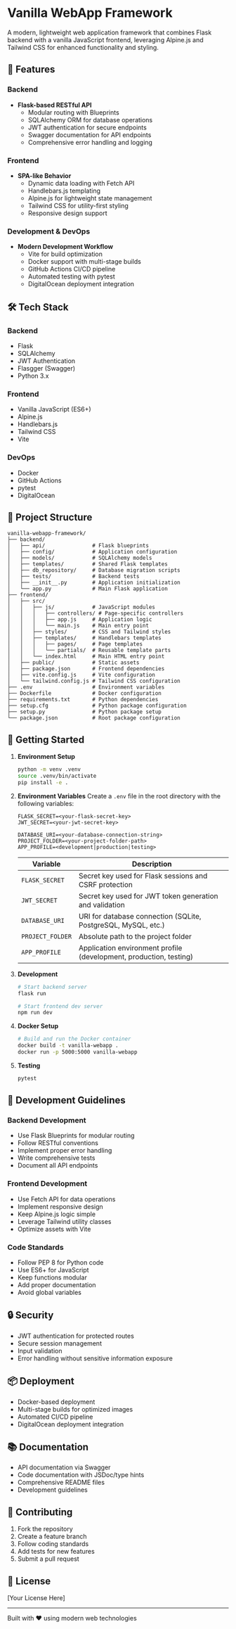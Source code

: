 # Vanilla WebApp Framework

A modern, lightweight web application framework that combines Flask backend with a vanilla JavaScript frontend, leveraging Alpine.js and Tailwind CSS for enhanced functionality and styling.

## 🚀 Features

### Backend
- **Flask-based RESTful API**
  - Modular routing with Blueprints
  - SQLAlchemy ORM for database operations
  - JWT authentication for secure endpoints
  - Swagger documentation for API endpoints
  - Comprehensive error handling and logging

### Frontend
- **SPA-like Behavior**
  - Dynamic data loading with Fetch API
  - Handlebars.js templating
  - Alpine.js for lightweight state management
  - Tailwind CSS for utility-first styling
  - Responsive design support

### Development & DevOps
- **Modern Development Workflow**
  - Vite for build optimization
  - Docker support with multi-stage builds
  - GitHub Actions CI/CD pipeline
  - Automated testing with pytest
  - DigitalOcean deployment integration

## 🛠️ Tech Stack

### Backend
- Flask
- SQLAlchemy
- JWT Authentication
- Flasgger (Swagger)
- Python 3.x

### Frontend
- Vanilla JavaScript (ES6+)
- Alpine.js
- Handlebars.js
- Tailwind CSS
- Vite

### DevOps
- Docker
- GitHub Actions
- pytest
- DigitalOcean

## 📁 Project Structure

```
vanilla-webapp-framework/
├── backend/
│   ├── api/               # Flask blueprints
│   ├── config/            # Application configuration
│   ├── models/            # SQLAlchemy models
│   ├── templates/         # Shared Flask templates
│   ├── db_repository/     # Database migration scripts
│   ├── tests/             # Backend tests
│   ├── __init__.py        # Application initialization
│   └── app.py             # Main Flask application
├── frontend/
│   ├── src/
│   │   ├── js/            # JavaScript modules
│   │   │   ├── controllers/ # Page-specific controllers
│   │   │   ├── app.js     # Application logic
│   │   │   └── main.js    # Main entry point
│   │   ├── styles/        # CSS and Tailwind styles
│   │   ├── templates/     # Handlebars templates
│   │   │   ├── pages/     # Page templates
│   │   │   └── partials/  # Reusable template parts
│   │   └── index.html     # Main HTML entry point
│   ├── public/            # Static assets
│   ├── package.json       # Frontend dependencies
│   ├── vite.config.js     # Vite configuration
│   └── tailwind.config.js # Tailwind CSS configuration
├── .env                   # Environment variables
├── Dockerfile             # Docker configuration
├── requirements.txt       # Python dependencies
├── setup.cfg              # Python package configuration
├── setup.py               # Python package setup
└── package.json           # Root package configuration
```

## 🚀 Getting Started

1. **Environment Setup**
   ```bash
   python -m venv .venv
   source .venv/bin/activate
   pip install -e .
   ```

2. **Environment Variables**
   Create a `.env` file in the root directory with the following variables:
   ```
   FLASK_SECRET=<your-flask-secret-key>
   JWT_SECRET=<your-jwt-secret-key>
   
   DATABASE_URI=<your-database-connection-string>
   PROJECT_FOLDER=<your-project-folder-path>
   APP_PROFILE=<development|production|testing>
   ```
   
   | Variable | Description |
   | --- | --- |
   | `FLASK_SECRET` | Secret key used for Flask sessions and CSRF protection |
   | `JWT_SECRET` | Secret key used for JWT token generation and validation |
   | `DATABASE_URI` | URI for database connection (SQLite, PostgreSQL, MySQL, etc.) |
   | `PROJECT_FOLDER` | Absolute path to the project folder |
   | `APP_PROFILE` | Application environment profile (development, production, testing) |

3. **Development**
   ```bash
   # Start backend server
   flask run
   
   # Start frontend dev server
   npm run dev
   ```

3. **Docker Setup**
   ```bash
   # Build and run the Docker container
   docker build -t vanilla-webapp .
   docker run -p 5000:5000 vanilla-webapp
   ```

4. **Testing**
   ```bash
   pytest
   ```

## 📝 Development Guidelines

### Backend Development
- Use Flask Blueprints for modular routing
- Follow RESTful conventions
- Implement proper error handling
- Write comprehensive tests
- Document all API endpoints

### Frontend Development
- Use Fetch API for data operations
- Implement responsive design
- Keep Alpine.js logic simple
- Leverage Tailwind utility classes
- Optimize assets with Vite

### Code Standards
- Follow PEP 8 for Python code
- Use ES6+ for JavaScript
- Keep functions modular
- Add proper documentation
- Avoid global variables

## 🔒 Security

- JWT authentication for protected routes
- Secure session management
- Input validation
- Error handling without sensitive information exposure

## 📦 Deployment

- Docker-based deployment
- Multi-stage builds for optimized images
- Automated CI/CD pipeline
- DigitalOcean deployment integration

## 📚 Documentation

- API documentation via Swagger
- Code documentation with JSDoc/type hints
- Comprehensive README files
- Development guidelines

## 🤝 Contributing

1. Fork the repository
2. Create a feature branch
3. Follow coding standards
4. Add tests for new features
5. Submit a pull request

## 📄 License

[Your License Here]

---

Built with ❤️ using modern web technologies 